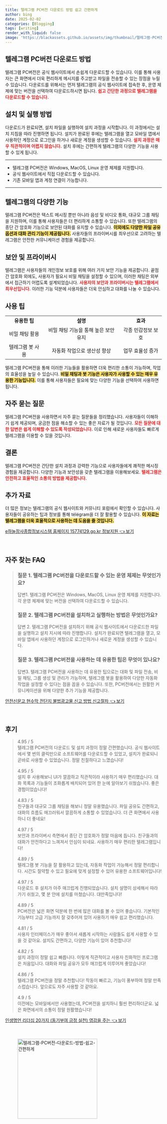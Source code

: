 ```yaml
---
title: 텔레그램 PC버전 다운로드 방법 쉽고 간편하게
author: bing
date: 2025-02-02
categories: [Blogging]
tags: [writing]
render_with_liquid: false
image: 'https://blackassets.github.io/assets/img/thumbnail/텔레그램-PC버전-다운로드-방법-쉽고-간편하게.webp'
---
```



<h2 id='텔레그램 PC버전 다운로드 방법'>텔레그램 PC버전 다운로드 방법</h2>

<p>텔레그램 PC버전은 공식 웹사이트에서 손쉽게 다운로드할 수 있습니다. 이를 통해 사용자는 큰 화면에서 더욱 편리하게 메시지를 주고받고 파일을 전송할 수 있는 장점을 누릴 수 있습니다. 다운로드를 위해서는 먼저 텔레그램의 공식 웹사이트에 접속한 후, 운영 체제에 맞는 버전을 선택하여 다운로드하시면 됩니다. <b><span style="color: #ee2323;">쉽고 간단한 과정으로 텔레그램을 다운로드할 수 있습니다.</span></b></p>

<h2 id='설치 및 실행 방법'>설치 및 실행 방법</h2>

<p>다운로드가 완료되면, 설치 파일을 실행하여 설치 과정을 시작합니다. 이 과정에서는 설치 지침을 따라 진행하면 됩니다. 설치가 완료된 후에는 텔레그램을 열고 모바일 앱에서 사용하던 계정으로 로그인을 하거나 새로운 계정을 생성할 수 있습니다. <b><span style="color: #ee2323;">설치 과정은 매우 직관적이며 어렵지 않습니다.</span></b> 설치 후에는 간편하게 텔레그램의 다양한 기능을 사용할 수 있게 됩니다.</p>

<hr />

<ul>
    <li>텔레그램 PC버전은 Windows, MacOS, Linux 운영 체제를 지원합니다.</li>
    <li>공식 웹사이트에서 직접 다운로드할 수 있습니다.</li>
    <li>기존 모바일 앱과 계정 연결이 가능합니다.</li>
</ul>

<hr />

<h2 id='텔레그램의 다양한 기능'>텔레그램의 다양한 기능</h2>

<p>텔레그램 PC버전은 텍스트 메시징 뿐만 아니라 음성 및 비디오 통화, 대규모 그룹 채팅을 지원하며, 이를 통해 사용자들은 더 편리하게 소통할 수 있습니다. 또한 텔레그램의 종단 간 암호화 기능으로 보안된 대화를 유지할 수 있습니다. <b><span style="background-color: #ffe066;">이외에도 다양한 파일 공유 옵션과 대화 관리 기능이 제공됩니다.</span></b> 사용자들의 프라이버시를 최우선으로 고려하는 텔레그램은 안전한 커뮤니케이션 경험을 제공합니다.</p>

<h2 id='보안 및 프라이버시'>보안 및 프라이버시</h2>

<p>텔레그램은 사용자들의 개인정보 보호를 위해 여러 가지 보안 기능을 제공합니다. 끝점 간 암호화 외에도, 사용자가 필요시 비밀 채팅을 설정할 수 있으며, 이러한 채팅은 외부에서 접근하기 어렵도록 설계되었습니다. <b><span style="color: #ee2323;">사용자의 보안과 프라이버시는 텔레그램에서 최우선입니다.</span></b> 이러한 기능 덕분에 사용자들은 더욱 안심하고 대화를 나눌 수 있습니다.</p>

<h2 id='사용 팁'>사용 팁</h2>

<table>
    <tr>
        <td style="text-align: center; height: 17px;"><b>유용한 팁</b></td>
        <td style="text-align: center; height: 17px;"><b>설명</b></td>
        <td style="text-align: center; height: 17px;"><b>효과</b></td>
    </tr>
    <tr>
        <td style="text-align: center; height: 17px;">비밀 채팅 활용</td>
        <td style="text-align: center; height: 17px;">비밀 채팅 기능을 통해 높은 보안 유지</td>
        <td style="text-align: center; height: 17px;">각종 민감정보 보호</td>
    </tr>
    <tr>
        <td style="text-align: center; height: 17px;">텔레그램 봇 사용</td>
        <td style="text-align: center; height: 17px;">자동화 작업으로 생산성 향상</td>
        <td style="text-align: center; height: 17px;">업무 효율성 증가</td>
    </tr>
</table>

<p>텔레그램 PC버전을 통해 이러한 기능들을 활용하면 더욱 편리한 소통이 가능하며, 작업의 효율성을 높일 수 있습니다. <b><span style="background-color: #ffe066;">비밀 채팅과 봇 기능은 사용자가 사용할 수 있는 매우 유용한 기능입니다.</span></b> 이를 통해 사용자들은 필요에 맞는 다양한 기능을 선택하여 사용하면 됩니다.</p>

<h2 id='자주 묻는 질문'>자주 묻는 질문</h2>

<p>텔레그램 PC버전을 사용하면서 자주 묻는 질문들을 정리했습니다. 사용자들이 이해하기 쉽게 제공되며, 궁금한 점을 해소할 수 있는 좋은 자료가 될 것입니다. <b><span style="color: #ee2323;">모든 질문에 대한 답변은 쉽게 이해할 수 있도록 작성되었습니다.</span></b> 이로 인해 새로운 사용자들도 빠르게 텔레그램을 이용할 수 있을 것입니다.</p>

<h2 id='결론'>결론</h2>

<p>텔레그램 PC버전은 간단한 설치 과정과 강력한 기능으로 사용자들에게 쾌적한 메시징 경험을 제공합니다. 다양한 기능과 보안성을 갖춘 텔레그램을 이용해보세요. <b><span style="color: #ee2323;">텔레그램은 안전하고 효율적인 소통의 방법을 제공합니다.</span></b></p>

<h2 id='추가 자료'>추가 자료</h2>

<p>더 많은 정보는 텔레그램의 공식 웹사이트와 커뮤니티 포럼에서 확인할 수 있습니다. 사용자들이 공유하는 팁과 정보를 통해 télégram을 더 잘 활용할 수 있습니다. <b><span style="background-color: #ffe066;">이 자료는 텔레그램을 더욱 효율적으로 사용하는 데 도움을 줄 것입니다.</span></b></p>


<p><a class="click-button" title="e하늘장사종합정보시스템 홈페이지 15774129.go.kr 정보지원" href="https://blackassets.github.io/posts/e%ED%95%98%EB%8A%98%EC%9E%A5%EC%82%AC%EC%A2%85%ED%95%A9%EC%A0%95%EB%B3%B4%EC%8B%9C%EC%8A%A4%ED%85%9C-%ED%99%88%ED%8E%98%EC%9D%B4%EC%A7%80-15774129.go.kr-%EC%A0%95%EB%B3%B4%EC%A7%80%EC%9B%90/" rel="dofollow">e하늘장사종합정보시스템 홈페이지 15774129.go.kr 정보지원 👈 보기</a></p><br>
<h2 id='자주_찾는_FAQ'>자주 찾는 FAQ</h2>
<div itemscope="" itemtype="https://schema.org/FAQPage"> 
<blockquote> 
<div itemscope="" itemprop="mainEntity" itemtype="https://schema.org/Question"> 
<h3 itemprop="name">질문 1. 텔레그램 PC버전을 다운로드할 수 있는 운영 체제는 무엇인가요?</h3> 
<div itemscope="" itemprop="acceptedAnswer" itemtype="https://schema.org/Answer"> 
<span itemprop="text"> 
<p>답변1. 텔레그램 PC버전은 Windows, MacOS, Linux 운영 체제를 지원합니다. 각 운영 체제에 맞는 버전을 선택하여 다운로드할 수 있습니다.</p> 
</span> 
</div> 
</div> 

<div itemscope="" itemprop="mainEntity" itemtype="https://schema.org/Question"> 
<h3 itemprop="name">질문 2. 텔레그램 PC버전을 설치하고 실행하는 방법은 무엇인가요?</h3> 
<div itemscope="" itemprop="acceptedAnswer" itemtype="https://schema.org/Answer"> 
<span itemprop="text"> 
<p>답변 2. 텔레그램 PC버전을 설치하기 위해 공식 웹사이트에서 다운로드한 파일을 실행하고 설치 지시에 따라 진행합니다. 설치가 완료되면 텔레그램을 열고, 모바일 앱에서 사용하던 계정으로 로그인하거나 새로운 계정을 생성할 수 있습니다.</p> 
</span> 
</div> 
</div> 

<div itemscope="" itemprop="mainEntity" itemtype="https://schema.org/Question"> 
<h3 itemprop="name">질문 3. 텔레그램 PC버전을 사용하는 데 유용한 팁은 무엇이 있나요?</h3> 
<div itemscope="" itemprop="acceptedAnswer" itemtype="https://schema.org/Answer"> 
<span itemprop="text"> 
<p>답변3. 텔레그램 PC버전을 사용하는 데 유용한 팁으로는 대화 및 파일 전송, 비밀 채팅, 그룹 생성 및 관리가 가능하며, 텔레그램 봇을 활용하여 다양한 자동화 작업을 설정할 수 있다는 점을 꼽을 수 있습니다. 또한, PC버전에서는 원활한 커뮤니케이션을 위해 다양한 추가 기능을 제공합니다.</p> 
</span> 
</div> 
</div> 
</blockquote> 
</div>
<p><a class="click-button" title="안전신문고 현수막 전단지 불법광고물 신고 방법 신고절차" href="https://blackassets.github.io/posts/%EC%95%88%EC%A0%84%EC%8B%A0%EB%AC%B8%EA%B3%A0-%ED%98%84%EC%88%98%EB%A7%89-%EC%A0%84%EB%8B%A8%EC%A7%80-%EB%B6%88%EB%B2%95%EA%B4%91%EA%B3%A0%EB%AC%BC-%EC%8B%A0%EA%B3%A0-%EB%B0%A9%EB%B2%95-%EC%8B%A0%EA%B3%A0%EC%A0%88%EC%B0%A8/" rel="dofollow">안전신문고 현수막 전단지 불법광고물 신고 방법 신고절차 👈 보기</a></p><br>
<h2 id='후기'>후기</h2>
<div itemscope itemtype="https://schema.org/Product">
  <blockquote>
  <div itemprop="review" itemscope itemtype="https://schema.org/Review">
      <div itemprop="reviewRating" itemscope itemtype="https://schema.org/Rating"> <span itemprop="ratingValue">4.95</span> / <span itemprop="bestRating">5</span> </div>
      <span itemprop="reviewBody">텔레그램 PC버전의 다운로드 및 설치 과정이 정말 간편했습니다. 공식 웹사이트에서 몇 번의 클릭만으로 소프트웨어를 다운로드할 수 있었고, 설치가 완료되니 곧바로 사용할 수 있었습니다. 정말 친절하다고 느꼈습니다!</span>
  </div>
  <br>
  <div itemprop="review" itemscope itemtype="https://schema.org/Review">
      <div itemprop="reviewRating" itemscope itemtype="https://schema.org/Rating"> <span itemprop="ratingValue">4.95</span> / <span itemprop="bestRating">5</span> </div>
      <span itemprop="reviewBody">설치 후 사용해보니 UI가 깔끔하고 직관적이라 사용하기 매우 편리했습니다. 대화 목록과 기능들이 조화롭게 배치되어 있어 한 눈에 알아보기 쉬웠습니다. 좋은 경험이었습니다!</span>
  </div>
  <br>
  <div itemprop="review" itemscope itemtype="https://schema.org/Review">
      <div itemprop="reviewRating" itemscope itemtype="https://schema.org/Rating"> <span itemprop="ratingValue">4.83</span> / <span itemprop="bestRating">5</span> </div>
      <span itemprop="reviewBody">친구들과 대규모 그룹 채팅을 해보니 정말 유용했습니다. 파일 공유도 간편하고, 대화의 흐름도 매끄러워서 깔끔하게 소통할 수 있었습니다. 더 큰 화면에서 사용하니 더 좋네요!</span>
  </div>
  <br>
  <div itemprop="review" itemscope itemtype="https://schema.org/Review">
      <div itemprop="reviewRating" itemscope itemtype="https://schema.org/Rating"> <span itemprop="ratingValue">4.97</span> / <span itemprop="bestRating">5</span> </div>
      <span itemprop="reviewBody">보안과 프라이버시 측면에서 종단 간 암호화가 정말 마음에 듭니다. 친구들과의 대화가 안전하다고 느껴져서 안심이 되네요. 사용하기 매우 편리한 텔레그램입니다!</span>
  </div>
  <br>
  <div itemprop="review" itemscope itemtype="https://schema.org/Review">
      <div itemprop="reviewRating" itemscope itemtype="schema.org/Rating"> <span itemprop="ratingValue">4.89</span> / <span itemprop="bestRating">5</span> </div>
      <span itemprop="reviewBody">텔레그램 봇 기능을 잘 활용하고 있는데, 자동화 작업이 가능해서 정말 편리합니다. 시간도 절약할 수 있고 필요에 맞게 설정할 수 있어 유용한 소프트웨어입니다!</span>
  </div>
  <br>
  <div itemprop="review" itemscope itemtype="https://schema.org/Review">
      <div itemprop="reviewRating" itemscope itemtype="https://schema.org/Rating"> <span itemprop="ratingValue">4.97</span> / <span itemprop="bestRating">5</span> </div>
      <span itemprop="reviewBody">다운로드 후 설치가 아주 매끄럽게 진행되었습니다. 설치 설명이 상세해서 따라가기 쉬웠고, 몇 분 안에 설치를 마쳤습니다. 대만족입니다!</span>
  </div>
  <br>
  <div itemprop="review" itemscope itemtype="https://schema.org/Review">
      <div itemprop="reviewRating" itemscope itemtype="https://schema.org/Rating"> <span itemprop="ratingValue">4.89</span> / <span itemprop="bestRating">5</span> </div>
      <span itemprop="reviewBody">PC버전은 넓은 화면 덕분에 한 번에 많은 대화를 볼 수 있어 좋습니다. 기본적인 기능부터 고급 기능까지 잘 갖추어져 있어 사용하기 매우 쉽고 편리했습니다.</span>
  </div>
  <br>
  <div itemprop="review" itemscope itemtype="https://schema.org/Review">
      <div itemprop="reviewRating" itemscope itemtype="https://schema.org/Rating"> <span itemprop="ratingValue">4.81</span> / <span itemprop="bestRating">5</span> </div>
      <span itemprop="reviewBody">사용자 인터페이스가 매우 좋아서 새롭게 시작하는 사람들도 쉽게 사용할 수 있을 것 같아요. 설치도 간편하고, 다양한 기능이 있어 추천합니다!</span>
  </div>
  <br>
  <div itemprop="review" itemscope itemtype="https://schema.org/Review">
      <div itemprop="reviewRating" itemscope itemtype="https://schema.org/Rating"> <span itemprop="ratingValue">4.82</span> / <span itemprop="bestRating">5</span> </div>
      <span itemprop="reviewBody">설치 과정이 정말 쉽고 빠릅니다. 이렇게 직관적이고 사용자 친화적인 프로그램은 처음입니다. 대화와 파일 공유가 모두 매끄럽게 이루어져 좋았습니다!</span>
  </div>
  <br>
  <div itemprop="review" itemscope itemtype="https://schema.org/Review">
      <div itemprop="reviewRating" itemscope itemtype="schema.org/Rating"> <span itemprop="ratingValue">4.86</span> / <span itemprop="bestRating">5</span> </div>
      <span itemprop="reviewBody">텔레그램 PC버전을 정말 추천합니다! 작동이 빠르고, 기능이 풍부하여 정말 만족스럽습니다. 앞으로도 자주 사용할 것 같아요.</span>
  </div>
  <br>
  <div itemprop="review" itemscope itemtype="https://schema.org/Review">
      <div itemprop="reviewRating" itemscope itemtype="schema.org/Rating"> <span itemprop="ratingValue">4.9</span> / <span itemprop="bestRating">5</span> </div>
      <span itemprop="reviewBody">이전에는 모바일에서만 사용했는데, PC버전을 설치하니 훨씬 편리하더군요. 넓은 화면에서의 소통이 정말 원활했습니다!</span>
  </div>
  </blockquote>
</div>
<p><a class="click-button" title="인생명언 리더십 20가지 (동기부여 긍정 실천) 영감을 주는" href="https://blackassets.github.io/posts/%EC%9D%B8%EC%83%9D%EB%AA%85%EC%96%B8-%EB%A6%AC%EB%8D%94%EC%8B%AD-20%EA%B0%80%EC%A7%80-(%EB%8F%99%EA%B8%B0%EB%B6%80%EC%97%AC-%EA%B8%8D%EC%A0%95-%EC%8B%A4%EC%B2%9C)-%EC%98%81%EA%B0%90%EC%9D%84-%EC%A3%BC%EB%8A%94/" rel="dofollow">인생명언 리더십 20가지 (동기부여 긍정 실천) 영감을 주는 👈 보기</a></p><br>
<figure class="image"><img src="https://blackassets.github.io/assets/img/thumbnail/텔레그램-PC버전-다운로드-방법-쉽고-간편하게.webp" alt="텔레그램-PC버전-다운로드-방법-쉽고-간편하게" width="256" height="256"></figure>